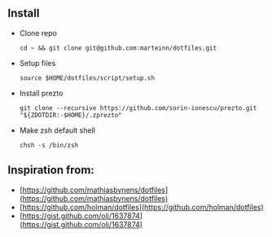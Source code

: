 ## Install

- Clone repo
    ```
    cd ~ && git clone git@github.com:marteinn/dotfiles.git
    ```

- Setup files
    ```
    source $HOME/dotfiles/script/setup.sh
    ```

- Install prezto
    ```
    git clone --recursive https://github.com/sorin-ionescu/prezto.git "${ZDOTDIR:-$HOME}/.zprezto"
    ```

- Make zsh default shell
    ```
    chsh -s /bin/zsh
    ```


## Inspiration from:

* [https://github.com/mathiasbynens/dotfiles](https://github.com/mathiasbynens/dotfiles)
* [https://github.com/holman/dotfiles](https://github.com/holman/dotfiles)
* [https://gist.github.com/oli/1637874](https://gist.github.com/oli/1637874)
